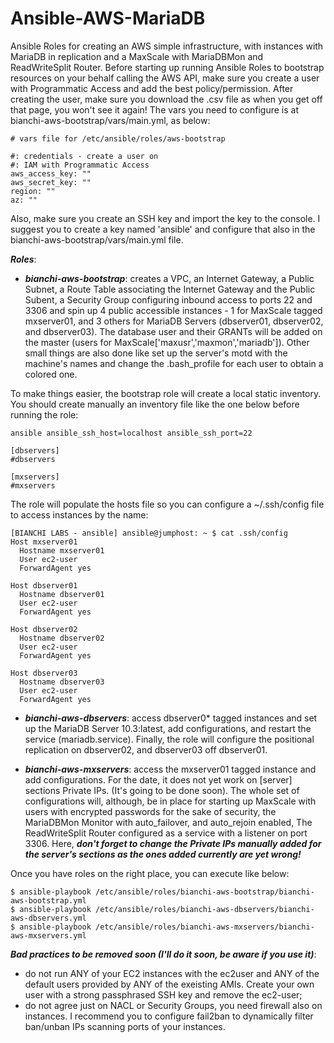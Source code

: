 # Ansible-AWS-MariaDB
Ansible Roles for creating an AWS simple infrastructure, with instances with MariaDB in replication and a MaxScale with MariaDBMon and ReadWriteSplit Router. Before starting up running Ansible Roles to bootstrap resources on your behalf calling the AWS API, make sure you create a user with Programmatic Access and add the best policy/permission. After creating the user, make sure you download the .csv file as when you get off that page, you won't see it again! The vars you need to configure is at bianchi-aws-bootstrap/vars/main.yml, as below:

```
# vars file for /etc/ansible/roles/aws-bootstrap

#: credentials - create a user on 
#: IAM with Programmatic Access
aws_access_key: ""
aws_secret_key: ""
region: ""
az: ""
```
Also, make sure you create an SSH key and import the key to the console.  I suggest you to create a key named 'ansible' and configure that also in the bianchi-aws-bootstrap/vars/main.yml file.

***Roles***:

- ***bianchi-aws-bootstrap***: creates a VPC, an Internet Gateway, a Public Subnet, a Route Table associating the Internet Gateway and the Public Subent, a Security Group configuring inbound access to ports 22 and 3306 and spin up 4 public accessible instances - 1 for MaxScale tagged mxserver01, and 3 others for MariaDB Servers (dbserver01, dbserver02, and dbserver03). The database user and their GRANTs will be added on the master (users for MaxScale['maxusr','maxmon','mariadb']). Other small things are also done like set up the server's motd with the machine's names and change the .bash_profile for each user to obtain a colored one. 

To make things easier, the bootstrap role will create a local static inventory. You should create manually an inventory file like the one below before running the role:
```
ansible ansible_ssh_host=localhost ansible_ssh_port=22

[dbservers]
#dbservers

[mxservers]
#mxservers
```
The role will populate the hosts file so you can configure a ~/.ssh/config file to access instances by the name:
```
[BIANCHI LABS - ansible] ansible@jumphost: ~ $ cat .ssh/config
Host mxserver01
  Hostname mxserver01
  User ec2-user
  ForwardAgent yes

Host dbserver01
  Hostname dbserver01
  User ec2-user
  ForwardAgent yes

Host dbserver02
  Hostname dbserver02
  User ec2-user
  ForwardAgent yes

Host dbserver03
  Hostname dbserver03
  User ec2-user
  ForwardAgent yes
```  
- ***bianchi-aws-dbservers***: access dbserver0* tagged instances and set up the MariaDB Server 10.3:latest, add configurations, and restart the service (mariadb.service). Finally, the role will configure the positional replication on dbserver02, and dbserver03 off dbserver01.

- ***bianchi-aws-mxservers***: access the mxserver01 tagged instance and add configurations. For the date, it does not yet work on [server] sections Private IPs. (It's going to be done soon). The whole set of configurations will, although, be in place for starting up MaxScale with users with encrypted passwords for the sake of security, the MariaDBMon Monitor with auto_failover, and auto_rejoin enabled, The ReadWriteSplit Router configured as a service with a listener on port 3306. Here, ***don't forget to change the Private IPs manually added for the server's sections as the ones added currently are yet wrong!***

Once you have roles on the right place, you can execute like below:
```
$ ansible-playbook /etc/ansible/roles/bianchi-aws-bootstrap/bianchi-aws-bootstrap.yml
$ ansible-playbook /etc/ansible/roles/bianchi-aws-dbservers/bianchi-aws-dbservers.yml
$ ansible-playbook /etc/ansible/roles/bianchi-aws-mxservers/bianchi-aws-mxservers.yml
```
***Bad practices to be removed soon (I'll do it soon, be aware if you use it)***:

- do not run ANY of your EC2 instances with the ec2user and ANY of the default users provided by ANY of the exeisting AMIs. Create your own user with a strong passphrased SSH key and remove the ec2-user;
- do not agree just on NACL or Security Groups, you need firewall also on instances. I recommend you to configure fail2ban to dynamically filter ban/unban IPs scanning ports of your instances.
